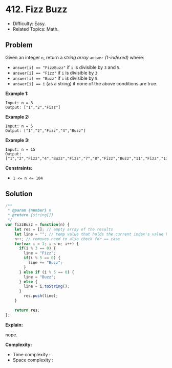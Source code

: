 # 412. Fizz Buzz

- Difficulty: Easy.
- Related Topics: Math.

## Problem

Given an integer `n`, return a *string array* `answer` *(1-indexed)* where:
- `answer[i] == "FizzBuzz"` if `i` is divisible by `3` and `5`.
- `answer[i] == "Fizz"` if `i` is divisible by `3`.
- `answer[i] == "Buzz"` if `i` is divisible by `5`.
- `answer[i] == i` (as a string) if none of the above conditions are true.

**Example 1:**
```
Input: n = 3
Output: ["1","2","Fizz"]
```

**Example 2:**
```
Input: n = 5
Output: ["1","2","Fizz","4","Buzz"]
```

**Example 3:**
```
Input: n = 15
Output: ["1","2","Fizz","4","Buzz","Fizz","7","8","Fizz","Buzz","11","Fizz","13","14","FizzBuzz"]
```

**Constraints:**
- `1 <= n <= 104`

## Solution

```javascript
/**
 * @param {number} n
 * @return {string[]}
 */
var fizzBuzz = function(n) {
    let res = []; // empty array of the results
    let line = ""; // temp value that holds the current index's value before push
    n++; // removes need to also check for == case
    for(var i = 1; i < n; i++) {
      if(i % 3 == 0) {
        line = "Fizz";
        if(i % 5 == 0) {
          line += "Buzz";
        }
      } else if (i % 5 == 0) {
        line = "Buzz";
      } else {
        line = i.toString();
      }
        res.push(line);
    }
      
    return res;
};
```

**Explain:**

nope.

**Complexity:**

* Time complexity :
* Space complexity :
